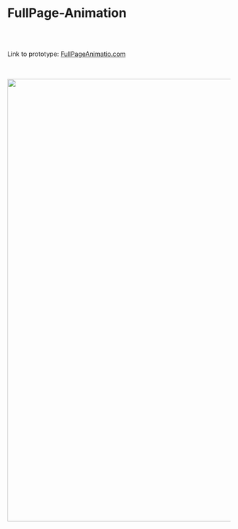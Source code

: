 # FullPage-Animation

<br />
<br />

Link to prototype: [FullPageAnimatio.com](http://isaquesilva.infinityfreeapp.com/FullPage-Animation/)

<br />
<br />

<img src="https://github.com/IsaqueSantosSilva/FullPage-Animation/blob/main/assets/Images/demo.gif" alt="" width="1000" />

